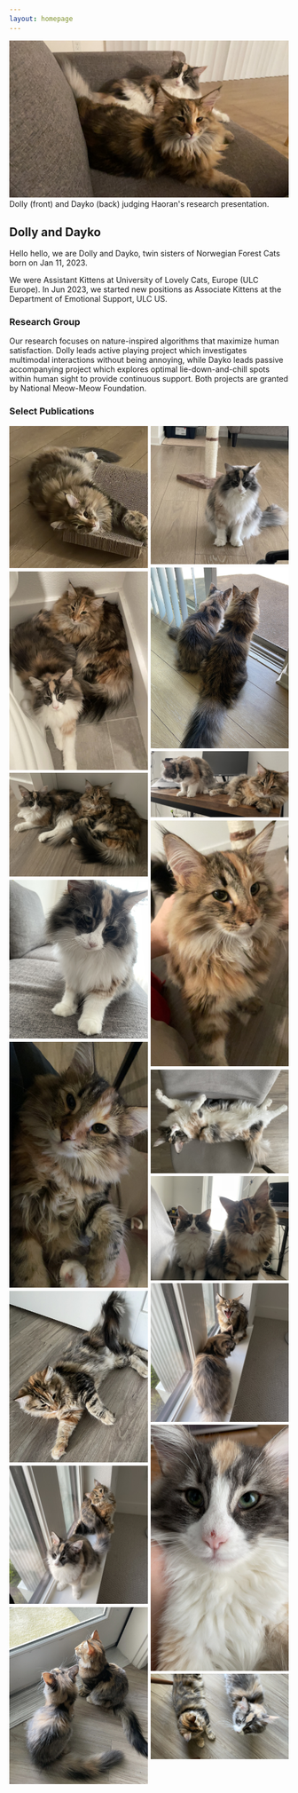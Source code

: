 ```yaml
---
layout: homepage
---
```


![](assets/img/cats/IMG_5606.JPG)
Dolly (front) and Dayko (back) judging Haoran's research presentation.

## Dolly and Dayko

Hello hello, we are Dolly and Dayko, twin sisters of Norwegian Forest Cats born on Jan 11, 2023.

We were Assistant Kittens at University of Lovely Cats, Europe (ULC Europe). In Jun 2023, we started new positions as Associate Kittens at the Department of Emotional Support, ULC US.

### Research Group

Our research focuses on nature-inspired algorithms that maximize human satisfaction. Dolly leads active playing project which investigates multimodal interactions without being annoying, while Dayko leads passive accompanying project which explores optimal lie-down-and-chill spots within human sight to provide continuous support. Both projects are granted by National Meow-Meow Foundation.

### Select Publications

<div style="display: flex;">
    <div style="flex-basis: 50%; margin-right: 2.5px">
        <!-- Content for the left column -->
        <img src="assets/img/cats/IMG_9385.jpeg" alt="Image 1" style="max-width: auto; height: auto; margin-bottom: 2.5px;">
        <img src="assets/img/cats/IMG_5506.jpg" alt="Image 3" style="max-width: auto; height: auto; margin-bottom: 2.5px;">
        <img src="assets/img/cats/IMG_5370.jpeg" alt="Image 5" style="max-width: auto; height: auto; margin-bottom: 2.5px;">
        <img src="assets/img/cats/IMG_5876.jpeg" alt="Image 7" style="max-width: auto; height: auto; margin-bottom: 2.5px;">
        <img src="assets/img/cats/IMG_5237.JPG" alt="Image 9" style="max-width: auto; height: auto; margin-bottom: 2.5px;">
        <img src="assets/img/cats/IMG_4915.jpg" alt="Image 11" style="max-width: auto; height: auto; margin-bottom: 2.5px;">
        <img src="assets/img/cats/IMG_4964.jpeg" alt="Image 13" style="max-width: auto; height: auto; margin-bottom: 2.5px;">
        <img src="assets/img/cats/IMG_4884.jpg" alt="Image 16" style="max-width: auto; height: auto; margin-bottom: 2.5px;">
        <!-- Add more images as needed -->
    </div>
    <div style="flex-basis: 50%; margin-left: 2.5px">
        <!-- Content for the right column -->
        <img src="assets/img/cats/IMG_9427.jpeg" alt="Image 2" style="max-width: auto; height: auto; margin-bottom: 2.5px;">
        <img src="assets/img/cats/IMG_5670.jpg" alt="Image 4" style="max-width: auto; height: auto; margin-bottom: 2.5px;">
        <img src="assets/img/cats/IMG_5230.jpeg" alt="Image 6" style="max-width: auto; height: auto; margin-bottom: 2.5px;">
        <img src="assets/img/cats/IMG_5403.JPG" alt="Image 8" style="max-width: auto; height: auto; margin-bottom: 2.5px;">
        <img src="assets/img/cats/IMG_5223.jpeg" alt="Image 10" style="max-width: auto; height: auto; margin-bottom: 2.5px;">
        <img src="assets/img/cats/IMG_5226.jpeg" alt="Image 12" style="max-width: auto; height: auto; margin-bottom: 2.5px;">
        <img src="assets/img/cats/IMG_4969.jpeg" alt="Image 14" style="max-width: auto; height: auto; margin-bottom: 2.5px;">
        <img src="assets/img/cats/IMG_4878.JPG" alt="Image 15" style="max-width: auto; height: auto; margin-bottom: 2.5px;">
        <img src="assets/img/cats/IMG_4871.jpg" alt="Image 17" style="max-width: auto; height: auto; margin-bottom: 2.5px;">
        <!-- Add more images as needed -->
    </div>
</div>
